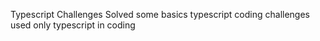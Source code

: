 Typescript Challenges
Solved some basics typescript coding challenges
used only typescript in coding
